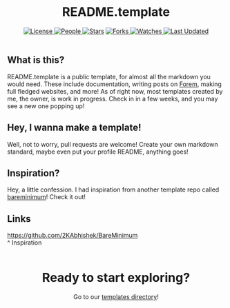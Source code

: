 <div align='center'>

# README.template

<a href="https://github.com/Wjplatformer/README/blob/main/LICENSE">
<img alt="License" src="https://img.shields.io/github/license/Wjplatformer/README?style=for-the-badge&color=grey&label="> </a>

<a href="https://github.com/Wjplatformer/README/graphs/contributors">
<img alt="People" src="https://img.shields.io/github/contributors/Wjplatformer/README?style=for-the-badge&color=green&label=Contributors"> </a>

<a href="https://github.com/Wjplatformer/README/stargazers">
<img alt="Stars" src="https://img.shields.io/github/stars/Wjplatformer/README?style=for-the-badge&color=green&label=Stars"></a>

<a href="https://github.com/Wjplatformer/README/network/members">
<img alt="Forks" src="https://img.shields.io/github/forks/Wjplatformer/README?style=for-the-badge&color=green&label=Forks"> </a>

<a href="https://github.com/Wjplatformer/README/watchers">
<img alt="Watches" src="https://img.shields.io/github/watchers/Wjplatformer/README?style=for-the-badge&color=green&label=Watches"> </a>

<a href="https://github.com/Wjplatformer/README/pulse">
<img alt="Last Updated" src="https://img.shields.io/github/last-commit/Wjplatformer/README?style=for-the-badge&color=green&label="> </a>


</div>
<br>

## What is this?
README.template is a public template, for almost all the markdown you would need. These include documentation, writing posts on [Forem](https://github.com/forem), making full fledged websites, and more! As of right now, most templates created by me, the owner, is work in progress. Check in in a few weeks, and you may see a new one popping up!
<br>

## Hey, I wanna make a template!
Well, not to worry, pull requests are welcome! Create your own markdown standard, maybe even put your profile README, anything goes!
<br>

## Inspiration?
Hey, a little confession. I had inspiration from another template repo called [bareminimum](https://github.com/2KAbhishek/BareMinimum)! Check it out!

## Links
https://github.com/2KAbhishek/BareMinimum<br>
^ Inspiration
<br>
<br>

<div align='center'>

# Ready to start exploring?
Go to our [templates directory](https://github.com/Wjplatformer/README/tree/main/TEMPLATES)!

</div>
